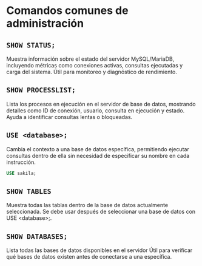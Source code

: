# Comandos comunes de administración
## `SHOW STATUS;`
Muestra información sobre el estado del servidor MySQL/MariaDB, incluyendo métricas como conexiones activas, consultas ejecutadas y carga del sistema.
Útil para monitoreo y diagnóstico de rendimiento.

## `SHOW PROCESSLIST;`
Lista los procesos en ejecución en el servidor de base de datos, mostrando detalles como ID de conexión, usuario, consulta en ejecución y estado.
Ayuda a identificar consultas lentas o bloqueadas.

## `USE <database>;`
Cambia el contexto a una base de datos específica, permitiendo ejecutar consultas dentro de ella sin necesidad de especificar su nombre en cada instrucción.
```sql
USE sakila;
```

## `SHOW TABLES`
Muestra todas las tablas dentro de la base de datos actualmente seleccionada.
Se debe usar después de seleccionar una base de datos con USE \<database\>;.

## `SHOW DATABASES;`
Lista todas las bases de datos disponibles en el servidor
Útil para verificar qué bases de datos existen antes de conectarse a una específica.
